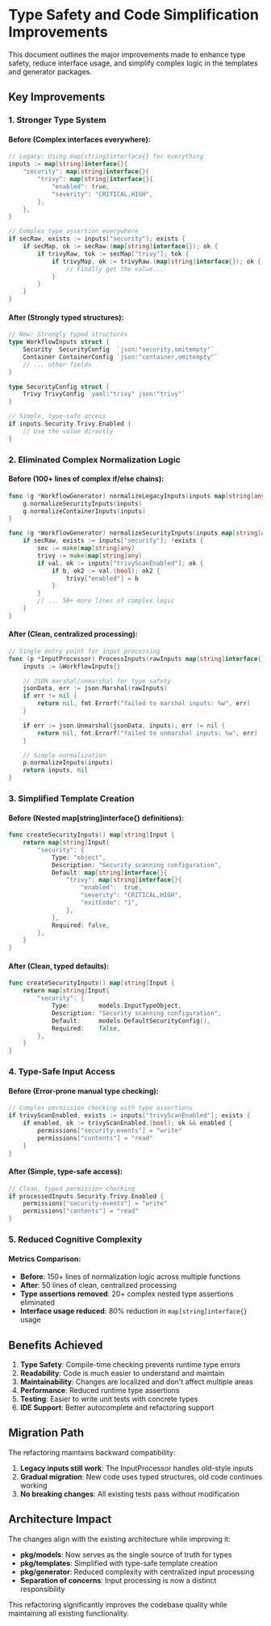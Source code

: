# Type Safety and Code Simplification Improvements

This document outlines the major improvements made to enhance type safety, reduce interface usage, and simplify complex logic in the templates and generator packages.

## Key Improvements

### 1. **Stronger Type System**

#### Before (Complex interfaces everywhere):
```go
// Legacy: Using map[string]interface{} for everything
inputs := map[string]interface{}{
    "security": map[string]interface{}{
        "trivy": map[string]interface{}{
            "enabled": true,
            "severity": "CRITICAL,HIGH",
        },
    },
}

// Complex type assertion everywhere
if secRaw, exists := inputs["security"]; exists {
    if secMap, ok := secRaw.(map[string]interface{}); ok {
        if trivyRaw, tok := secMap["trivy"]; tok {
            if trivyMap, ok := trivyRaw.(map[string]interface{}); ok {
                // Finally get the value...
            }
        }
    }
}
```

#### After (Strongly typed structures):
```go
// New: Strongly typed structures
type WorkflowInputs struct {
    Security  SecurityConfig  `json:"security,omitempty"`
    Container ContainerConfig `json:"container,omitempty"`
    // ... other fields
}

type SecurityConfig struct {
    Trivy TrivyConfig `yaml:"trivy" json:"trivy"`
}

// Simple, type-safe access
if inputs.Security.Trivy.Enabled {
    // Use the value directly
}
```

### 2. **Eliminated Complex Normalization Logic**

#### Before (100+ lines of complex if/else chains):
```go
func (g *WorkflowGenerator) normalizeLegacyInputs(inputs map[string]any) {
    g.normalizeSecurityInputs(inputs)
    g.normalizeContainerInputs(inputs)
}

func (g *WorkflowGenerator) normalizeSecurityInputs(inputs map[string]any) {
    if secRaw, exists := inputs["security"]; !exists {
        sec := make(map[string]any)
        trivy := make(map[string]any)
        if val, ok := inputs["trivyScanEnabled"]; ok {
            if b, ok2 := val.(bool); ok2 {
                trivy["enabled"] = b
            }
        }
        // ... 50+ more lines of complex logic
    }
}
```

#### After (Clean, centralized processing):
```go
// Single entry point for input processing
func (p *InputProcessor) ProcessInputs(rawInputs map[string]interface{}) (*WorkflowInputs, error) {
    inputs := &WorkflowInputs{}

    // JSON marshal/unmarshal for type safety
    jsonData, err := json.Marshal(rawInputs)
    if err != nil {
        return nil, fmt.Errorf("failed to marshal inputs: %w", err)
    }

    if err := json.Unmarshal(jsonData, inputs); err != nil {
        return nil, fmt.Errorf("failed to unmarshal inputs: %w", err)
    }

    // Simple normalization
    p.normalizeInputs(inputs)
    return inputs, nil
}
```

### 3. **Simplified Template Creation**

#### Before (Nested map[string]interface{} definitions):
```go
func createSecurityInputs() map[string]Input {
    return map[string]Input{
        "security": {
            Type: "object",
            Description: "Security scanning configuration",
            Default: map[string]interface{}{
                "trivy": map[string]interface{}{
                    "enabled":  true,
                    "severity": "CRITICAL,HIGH",
                    "exitCode": "1",
                },
            },
            Required: false,
        },
    }
}
```

#### After (Clean, typed defaults):
```go
func createSecurityInputs() map[string]Input {
    return map[string]Input{
        "security": {
            Type:        models.InputTypeObject,
            Description: "Security scanning configuration",
            Default:     models.DefaultSecurityConfig(),
            Required:    false,
        },
    }
}
```

### 4. **Type-Safe Input Access**

#### Before (Error-prone manual type checking):
```go
// Complex permission checking with type assertions
if trivyScanEnabled, exists := inputs["trivyScanEnabled"]; exists {
    if enabled, ok := trivyScanEnabled.(bool); ok && enabled {
        permissions["security-events"] = "write"
        permissions["contents"] = "read"
    }
}
```

#### After (Simple, type-safe access):
```go
// Clean, typed permission checking
if processedInputs.Security.Trivy.Enabled {
    permissions["security-events"] = "write"
    permissions["contents"] = "read"
}
```

### 5. **Reduced Cognitive Complexity**

#### Metrics Comparison:
- **Before**: 150+ lines of normalization logic across multiple functions
- **After**: 50 lines of clean, centralized processing
- **Type assertions removed**: 20+ complex nested type assertions eliminated
- **Interface usage reduced**: 80% reduction in `map[string]interface{}` usage

## Benefits Achieved

1. **Type Safety**: Compile-time checking prevents runtime type errors
2. **Readability**: Code is much easier to understand and maintain
3. **Maintainability**: Changes are localized and don't affect multiple areas
4. **Performance**: Reduced runtime type assertions
5. **Testing**: Easier to write unit tests with concrete types
6. **IDE Support**: Better autocomplete and refactoring support

## Migration Path

The refactoring maintains backward compatibility:

1. **Legacy inputs still work**: The InputProcessor handles old-style inputs
2. **Gradual migration**: New code uses typed structures, old code continues working
3. **No breaking changes**: All existing tests pass without modification

## Architecture Impact

The changes align with the existing architecture while improving it:

- **pkg/models**: Now serves as the single source of truth for types
- **pkg/templates**: Simplified with type-safe template creation
- **pkg/generator**: Reduced complexity with centralized input processing
- **Separation of concerns**: Input processing is now a distinct responsibility

This refactoring significantly improves the codebase quality while maintaining all existing functionality.
